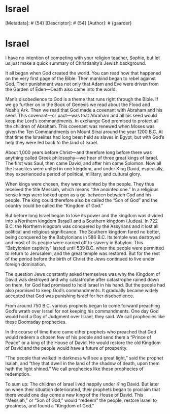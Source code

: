 # Israel
[Metadata]: # {54}
[Descriptor]: # {54}
[Author]: # {gaarder}
# Israel
I have no intention of competing with your religion teacher, Sophie, but let us
just make a quick summary of Christianity’s Jewish background.

It all began when God created the world. You can read how that happened on the
very first page of the Bible. Then mankind began to rebel against God. Their
punishment was not only that Adam and Eve were driven from the Garden of
Eden—Death also came into the world.

Man’s disobedience to God is a theme that runs right through the Bible. If we
go further on in the Book of Genesis we read about the Flood and Noah’s Ark.
Then we read that God made a covenant with Abraham and his seed. This
covenant—or pact—was that Abraham and all his seed would keep the Lord’s
commandments. In exchange God promised to protect all the children of Abraham.
This covenant was renewed when Moses was given the Ten Commandments on Mount
Sinai around the year 1200 B.C. At that time the Israelites had long been held
as slaves in Egypt, but with God’s help they were led back to the land of
Israel.

About 1,000 years before Christ—and therefore long before there was anything
called Greek philosophy—we hear of three great kings of Israel. The first was
Saul, then came David, and after him came Solomon. Now all the Israelites were
united in one kingdom, and under King David, especially, they experienced a
period of political, military, and cultural glory.

When kings were chosen, they were anointed by the people. They thus received
the title Messiah, which means “the anointed one.” In a religious sense kings
were looked upon as a go-between between God and his people. The king could
therefore also be called the “Son of God” and the country could be called the
“Kingdom of God.”

But before long Israel began to lose its power and the kingdom was divided into
a Northern kingdom (Israel) and a Southern kingdom (Judea). In 722 B.C. the
Northern kingdom was conquered by the Assyrians and it lost all political and
religious significance. The Southern kingdom fared no better, being conquered
by the Babylonians in 586 B.C. Its temple was destroyed and most of its people
were carried off to slavery in Babylon. This “Babylonian captivity” lasted
until 539 B.C. when the people were permitted to return to Jerusalem, and the
great temple was restored. But for the rest of the period before the birth of
Christ the Jews continued to live under foreign domination.

The question Jews constantly asked themselves was why the Kingdom of David was
destroyed and why catastrophe after catastrophe rained down on them, for God
had promised to hold Israel in his hand. But the people had also promised to
keep God’s commandments. It gradually became widely accepted that God was
punishing Israel for her disobedience.

From around 750 B.C. various prophets began to come forward preaching God’s
wrath over Israel for not keeping his commandments. One day God would hold a
Day of Judgment over Israel, they said. We call prophecies like these Doomsday
prophecies.

In the course of time there came other prophets who preached that God would
redeem a chosen few of his people and send them a “Prince of Peace” or a king
of the House of David. He would restore the old Kingdom of David and the people
would have a future of prosperity.

“The people that walked in darkness will see a great light,” said the prophet
Isaiah, and “they that dwell in the land of the shadow of death, upon them hath
the light shined.” We call prophecies like these prophecies of redemption.

To sum up: The children of Israel lived happily under King David. But later on
when their situation deteriorated, their prophets began to proclaim that there
would one day come a new king of the House of David. This “Messiah,” or “Son of
God,” would “redeem” the people, restore Israel to greatness, and found a
“Kingdom of God.”

